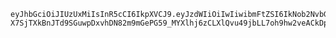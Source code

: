 ```
eyJhbGciOiJIUzUxMiIsInR5cCI6IkpXVCJ9.eyJzdWIiOiIwIiwibmFtZSI6IkNob2NvbGF0ZSIsImxhbmciOlsiemhfY24iLCJlbl91cyJdLCJyb2xlIjpbIndlZWIiLCJmYWtlIGN5YmVyc2VjdXJpdHkgZ3VhcmQiXSwiaW50ZXJlc3RzIjpbIk1hbHdhcmUgRGV2ZWxvcG1lbnQiLCJJb1QgZ2FkZ2V0cyIsIkFuaW1lIl0sIkNWRSI6WyJDVkUtMjAyMi00MDEyNiJdLCJjb250YWN0IjoiaHR0cHM6Ly90Lm1lL0xvdmVseVdlaSIsInJlbWFyayI6WyJJJ20gZ2xhZCB5b3UncmUgaGVyZS4iLCJUcnkgdGFsayB0byBtZT8iLCIvL1RPRE8gbW9yZSBpbmZvIl0sImlhdCI6MTczMjUzOTg5NH0.TI_x7R-X7SjTXkBnJTd9SGuwpDxvhDN82m9mGePG59_MYXlhj6zCLXlQvu49jbLL7oh9hw2veACkDpyk9CcXhA
```

<!--
**LovelyWei/LovelyWei** is a ✨ _special_ ✨ repository because its `README.md` (this file) appears on your GitHub profile.

Here are some ideas to get you started:

- 🔭 I’m currently working on ...
- 🌱 I’m currently learning ...
- 👯 I’m looking to collaborate on ...
- 🤔 I’m looking for help with ...
- 💬 Ask me about ...
- 📫 How to reach me: ...
- 😄 Pronouns: ...
- ⚡ Fun fact: ...
-->
